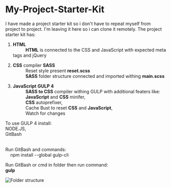 # My-Project-Starter-Kit

I have made a project starter kit so i don't have to repeat myself from project to project. I'm leaving it here so i can clone it remotely.
The project starter kit has:

1. **HTML**<br/>
     &nbsp;   &nbsp;   &nbsp;   &nbsp;   &nbsp;  **HTML** is connected to the CSS and JavaScript with expected meta tags and jQuery
      
2. **CSS** compiler **SASS**<br/>
 &nbsp;   &nbsp;   &nbsp;   &nbsp;   &nbsp; Reset style present **reset.scss** <br/>
 &nbsp;   &nbsp;   &nbsp;   &nbsp;   &nbsp; **SASS** folder structure connected and imported withing **main.scss** 

3. **JavaScript** **GULP 4**<br/>
 &nbsp;   &nbsp;   &nbsp;   &nbsp;   &nbsp; **SASS to CSS** compiler withing GULP with additional featers like: <br/>
 &nbsp;   &nbsp;   &nbsp;   &nbsp;   &nbsp; **JavaScript** and **CSS** minifer, <br/>
 &nbsp;   &nbsp;   &nbsp;   &nbsp;   &nbsp; **CSS** autoprefixer, <br/>
 &nbsp;   &nbsp;   &nbsp;   &nbsp;   &nbsp;       Cache Bust to reset **CSS** and **JavaScript**, <br/>
 &nbsp;   &nbsp;   &nbsp;   &nbsp;   &nbsp;       Watch for changes <br/> 
        
To use GULP 4 install: <br/>
NODE.JS, <br/>
GitBash <br/> <br/>

Run GitBash and commands: <br/>
&nbsp;   &nbsp; npm install --global gulp-cli

Run GitBash or cmd in folder then run command: <br/>
**gulp**

![Folder structure](https://i.ibb.co/48ZvjrG/brisi.png)
